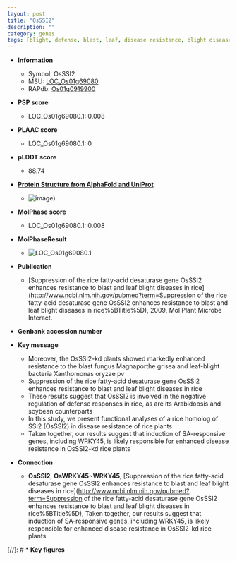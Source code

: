 ```yaml
---
layout: post
title: "OsSSI2"
description: ""
category: genes
tags: [blight, defense, blast, leaf, disease resistance, blight disease, disease, defense response]
---
```


* **Information**  
    + Symbol: OsSSI2  
    + MSU: [LOC_Os01g69080](http://rice.plantbiology.msu.edu/cgi-bin/ORF_infopage.cgi?orf=LOC_Os01g69080)  
    + RAPdb: [Os01g0919900](http://rapdb.dna.affrc.go.jp/viewer/gbrowse_details/irgsp1?name=Os01g0919900)  

* **PSP score**  
    + LOC_Os01g69080.1: 0.008 

* **PLAAC score**  
    + LOC_Os01g69080.1: 0 

* **pLDDT score**
    + 88.74

* **[Protein Structure from AlphaFold and UniProt](https://www.uniprot.org/uniprotkb/Q8S059/entry#structure)**
    + ![image](https://ricepsp.github.io/images/Q8/AF-Q8S059-F1.png))

* **MolPhase score**
    + LOC_Os01g69080.1: 0.008

* **MolPhaseResult**
    + ![LOC_Os01g69080.1](https://ricepsp.github.io/pictures/LOC_Os01g/LOC_Os01g69080.1.png)

* **Publication**  
    + [Suppression of the rice fatty-acid desaturase gene OsSSI2 enhances resistance to blast and leaf blight diseases in rice](http://www.ncbi.nlm.nih.gov/pubmed?term=Suppression of the rice fatty-acid desaturase gene OsSSI2 enhances resistance to blast and leaf blight diseases in rice%5BTitle%5D), 2009, Mol Plant Microbe Interact.

* **Genbank accession number**  

* **Key message**  
    + Moreover, the OsSSI2-kd plants showed markedly enhanced resistance to the blast fungus Magnaporthe grisea and leaf-blight bacteria Xanthomonas oryzae pv
    + Suppression of the rice fatty-acid desaturase gene OsSSI2 enhances resistance to blast and leaf blight diseases in rice
    + These results suggest that OsSSI2 is involved in the negative regulation of defense responses in rice, as are its Arabidopsis and soybean counterparts
    + In this study, we present functional analyses of a rice homolog of SSI2 (OsSSI2) in disease resistance of rice plants
    + Taken together, our results suggest that induction of SA-responsive genes, including WRKY45, is likely responsible for enhanced disease resistance in OsSSI2-kd rice plants

* **Connection**  
    + __OsSSI2__, __OsWRKY45~WRKY45__, [Suppression of the rice fatty-acid desaturase gene OsSSI2 enhances resistance to blast and leaf blight diseases in rice](http://www.ncbi.nlm.nih.gov/pubmed?term=Suppression of the rice fatty-acid desaturase gene OsSSI2 enhances resistance to blast and leaf blight diseases in rice%5BTitle%5D), Taken together, our results suggest that induction of SA-responsive genes, including WRKY45, is likely responsible for enhanced disease resistance in OsSSI2-kd rice plants

[//]: # * **Key figures**  


